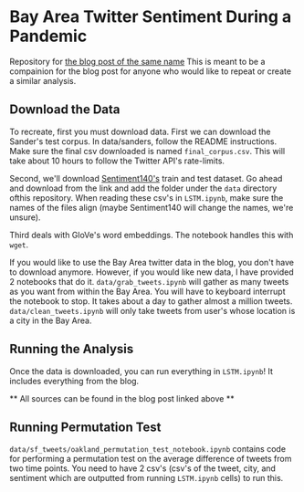 # Bay Area Twitter Sentiment During a Pandemic

Repository for [the blog post of the same name](https://cameronmalloy.github.io/ba-sentiment.html) This is meant to be a compainion for the blog post for anyone who would like to repeat or create a similar analysis.

## Download the Data
To recreate, first you must download data.
First we can download the Sander's test corpus. In data/sanders, follow the README instructions. Make sure the final csv downloaded is named `final_corpus.csv`. This will take about 10 hours to follow the Twitter API's rate-limits.

Second, we'll download [Sentiment140's](http://help.sentiment140.com/for-students) train and test dataset. Go ahead and download from the link and add the folder under the `data` directory ofthis repository. When reading these csv's in `LSTM.ipynb`, make sure the names of the files align (maybe Sentiment140 will change the names, we're unsure).

Third deals with GloVe's word embeddings. The notebook handles this with `wget`.

If you would like to use the Bay Area twitter data in the blog, you don't have to download anymore. However, if you would like new data, I have provided 2 notebooks that do it. `data/grab_tweets.ipynb` will gather as many tweets as you want from within the Bay Area. You will have to keyboard interrupt the notebook to stop. It takes about a day to gather almost a million tweets. `data/clean_tweets.ipynb` will only take tweets from user's whose location is a city in the Bay Area.

## Running the Analysis
Once the data is downloaded, you can run everything in `LSTM.ipynb`! It includes everything from the blog.

** All sources can be found in the blog post linked above **

## Running Permutation Test
`data/sf_tweets/oakland_permutation_test_notebook.ipynb` contains code for performing a permutation test on the average difference of tweets from two time points. You need to have 2 csv's (csv's of the tweet, city, and sentiment which are outputted from running `LSTM.ipynb` cells) to run this.
